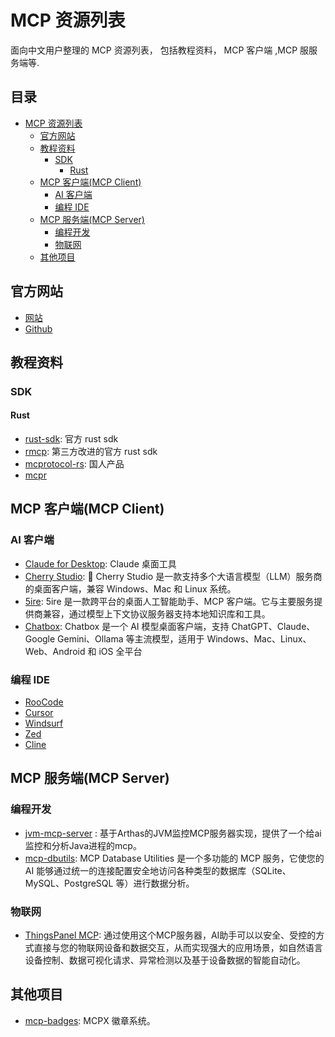 # MCP 资源列表
面向中文用户整理的 MCP 资源列表， 包括教程资料， MCP 客户端 ,MCP 服服务端等.

<!-- 目录由 https://github.com/pbzweihander/markdown-toc 工具生成 -->


## 目录

- [MCP 资源列表](#mcp-%E8%B5%84%E6%BA%90%E5%88%97%E8%A1%A8)
    - [官方网站](#%E5%AE%98%E6%96%B9%E7%BD%91%E7%AB%99)
    - [教程资料](#%E6%95%99%E7%A8%8B%E8%B5%84%E6%96%99)
        - [SDK](#sdk)
            - [Rust](#rust)
    - [MCP 客户端(MCP Client)](#mcp-%E5%AE%A2%E6%88%B7%E7%AB%AF(mcp-client))
        - [AI 客户端](#ai-%E5%AE%A2%E6%88%B7%E7%AB%AF)
        - [编程 IDE](#%E7%BC%96%E7%A8%8B-ide)
    - [MCP 服务端(MCP Server)](#mcp-%E6%9C%8D%E5%8A%A1%E7%AB%AF(mcp-server))
        - [编程开发](#%E7%BC%96%E7%A8%8B%E5%BC%80%E5%8F%91)
        - [物联网](#%E7%89%A9%E8%81%94%E7%BD%91)
    - [其他项目](#%E5%85%B6%E4%BB%96%E9%A1%B9%E7%9B%AE)

## 官方网站

- [网站](https://modelcontextprotocol.io/introduction)
- [Github](https://github.com/modelcontextprotocol)

## 教程资料

### SDK

#### Rust
- [rust-sdk](https://github.com/modelcontextprotocol/rust-sdk): 官方 rust sdk
- [rmcp](https://github.com/4t145/rmcp): 第三方改进的官方 rust sdk
- [mcprotocol-rs](https://github.com/Adiao1973/mcprotocol-rs): 国人产品
- [mcpr](https://github.com/conikeec/mcpr)


## MCP 客户端(MCP Client)

### AI 客户端
- [Claude for Desktop](https://claude.ai/download): Claude 桌面工具
- [Cherry Studio](https://cherry-ai.com/): 🍒 Cherry Studio 是一款支持多个大语言模型（LLM）服务商的桌面客户端，兼容 Windows、Mac 和 Linux 系统。
- [5ire](https://github.com/nanbingxyz/5ire): 5ire 是一款跨平台的桌面人工智能助手、MCP 客户端。它与主要服务提供商兼容，通过模型上下文协议服务器支持本地知识库和工具。
- [Chatbox](https://github.com/Bin-Huang/chatbox/): Chatbox 是一个 AI 模型桌面客户端，支持 ChatGPT、Claude、Google Gemini、Ollama 等主流模型，适用于 Windows、Mac、Linux、Web、Android 和 iOS 全平台


### 编程 IDE
- [RooCode](https://roocode.com/)
- [Cursor](https://www.cursor.com/)
- [Windsurf](https://codeium.com/windsurf)
- [Zed](https://zed.dev/)
- [Cline](https://github.com/cline/cline)

## MCP 服务端(MCP Server)

### 编程开发
- [jvm-mcp-server](https://github.com/xzq-xu/jvm-mcp-server) : 基于Arthas的JVM监控MCP服务器实现，提供了一个给ai监控和分析Java进程的mcp。
- [mcp-dbutils](https://github.com/donghao1393/mcp-dbutils): MCP Database Utilities 是一个多功能的 MCP 服务，它使您的 AI 能够通过统一的连接配置安全地访问各种类型的数据库（SQLite、MySQL、PostgreSQL 等）进行数据分析。


### 物联网
- [ThingsPanel MCP](https://github.com/ThingsPanel/thingspanel-mcp): 通过使用这个MCP服务器，AI助手可以以安全、受控的方式直接与您的物联网设备和数据交互，从而实现强大的应用场景，如自然语言设备控制、数据可视化请求、异常检测以及基于设备数据的智能自动化。

## 其他项目
- [mcp-badges](https://github.com/mcpx-dev/mcp-badges): MCPX 徽章系统。

